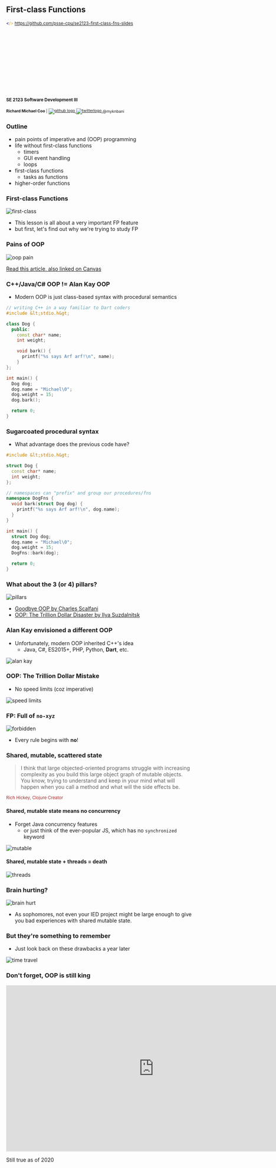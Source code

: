 First-class Functions
---------------------

<small>
  <span style="color: darkblue;">&lt;</span><span style="color: goldenrod;">/&gt;</span>
  <a href="https://github.com/psse-cpu/se2123-first-class-fns-slides">
    https://github.com/psse-cpu/se2123-first-class-fns-slides
  </a>
</small>

<h4 style="margin-top: 192px; font-size: 0.85em;">
  <span class="course-code">SE 2123</span>
  <span class="course-title">Software Development III</span>
</h4>

<div style="font-size: 0.75em; margin-top: 16px;">
  <b>Richard Michael Coo</b> |

  <a href="https://github.com/myknbani">
    <img style="vertical-align: middle" src="images/github-32px.png" alt="github logo">
  </a>
  <a href="https://twitter.com/myknbani">
    <img style="vertical-align: middle" src="images/twitter-32px.png" alt="twitterlogo">
  </a>
  <span style="vertical-align: middle">@myknbani</span>
</div>



### Outline

- pain points of imperative and (OOP) programming
- life without first-class functions
  * timers
  * GUI event handling
  * loops
- first-class functions
  * tasks as functions
- higher-order functions



### First-class Functions

![first-class](images/fp.png)

* This lesson is all about a very important FP feature
* but first, let's find out why we're trying to study FP



### Pains of OOP

![oop pain](images/oop-pain.png)

[Read this article, also linked on Canvas](https://medium.com/better-programming/object-oriented-programming-the-trillion-dollar-disaster-92a4b666c7c7)



### C++/Java/C# OOP != Alan Kay OOP

* Modern OOP is just class-based syntax with procedural semantics

```cpp [1-12 | 14-21]
// writing C++ in a way familiar to Dart coders
#include &lt;stdio.h&gt;

class Dog {
  public:
    const char* name;
    int weight;

    void bark() {
      printf("%s says Arf arf!\n", name);
    }
};

int main() {
  Dog dog;
  dog.name = "Michael\0";
  dog.weight = 15;
  dog.bark();

  return 0;
}
```



### Sugarcoated procedural syntax

* What advantage does the previous code have?

```cpp [3-6 | 8-13 | 15-22]
#include &lt;stdio.h&gt;

struct Dog {
  const char* name;
  int weight;
};

// namespaces can "prefix" and group our procedures/fns
namespace DogFns {
  void bark(struct Dog dog) {
    printf("%s says Arf arf!\n", dog.name);
  }
}

int main() {
  struct Dog dog;
  dog.name = "Michael\0";
  dog.weight = 15;
  DogFns::bark(dog);

  return 0;
}
```



### What about the 3 (or 4) pillars?

![pillars](images/pillars.jpeg)

- [Goodbye OOP by Charles Scalfani](https://medium.com/@cscalfani/goodbye-object-oriented-programming-a59cda4c0e53)
- [OOP: The Trillion Dollar Disaster by Ilya Suzdalnitsk](https://medium.com/better-programming/object-oriented-programming-the-trillion-dollar-disaster-92a4b666c7c7)



### Alan Kay envisioned a different OOP

* Unfortunately, modern OOP inherited C++'s idea
  - Java, C#, ES2015+, PHP, Python, **Dart**, etc.

![alan kay](images/alan-kay.jpg)



### OOP: The Trillion Dollar Mistake

* No speed limits (coz imperative)

![speed limits](images/speed-limits.jpg)



### FP: Full of `no-xyz`

![forbidden](images/forbidden.png)

* Every rule begins with **no**!



### Shared, mutable, scattered state

> I think that large objected-oriented programs struggle with increasing complexity as you build 
> this large object graph of mutable objects. You know, trying to understand and keep in your mind 
> what will happen when you call a method and what will the side effects be.

<small style="color: brown">Rich Hickey, Clojure Creator</small>



#### Shared, mutable state means no concurrency

* Forget Java concurrency features
  - or just think of the ever-popular JS, which has no `synchronized` keyword

![mutable](images/mutable.jpg)



#### Shared, mutable state + threads = death

![threads](images/threads.jpg)



### Brain hurting?

![brain hurt](images/brain-hurt.jpg)

* As sophomores, not even your IED project might be large enough to give you bad experiences with
  shared mutable state.



### But they're something to remember

* Just look back on these drawbacks a year later

![time travel](images/time-travel.jpg)



### Don't forget, OOP is still king

<iframe width="800" height="450" src="https://www.youtube.com/embed/QyJZzq0v7Z4" frameborder="0" allow="accelerometer; autoplay; encrypted-media; gyroscope; picture-in-picture" allowfullscreen></iframe>

Still true as of 2020